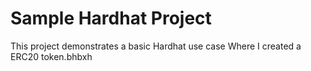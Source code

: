 # Sample Hardhat Project

This project demonstrates a basic Hardhat use case Where I created a ERC20 token.bhbxh


